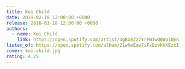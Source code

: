 ```yaml
---
title: Koi Child
date: 2019-02-18 12:00:00 +0000
release: 2016-03-18 12:00:00 +0000
authors:
  - name: Koi Child
    link: https://open.spotify.com/artist/3gBGBZz7YrFW3wQ0WUiDES
listen_of: https://open.spotify.com/album/21wNeEaw7iFxDzvhHXEzcI
cover: koi-child.jpg
rating: 4.25
---
```

